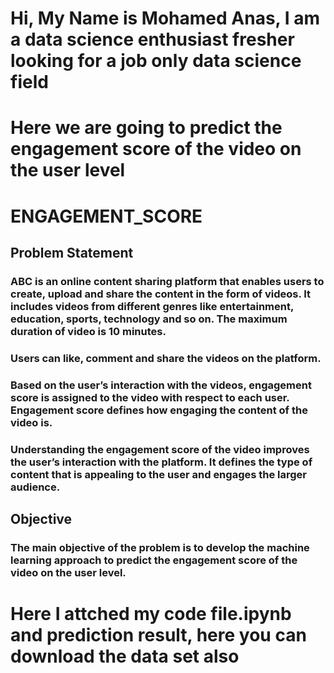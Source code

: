# Hi, My Name is Mohamed Anas, I am a data science enthusiast fresher looking for a job only data science field 
# Here we are going to predict the engagement score of the video on the user level 

# ENGAGEMENT_SCORE
## Problem Statement

### ABC is an online content sharing platform that enables users to create, upload and share the content in the form of videos. It includes videos from different genres like entertainment, education, sports, technology and so on. The maximum duration of video is 10 minutes.

### Users can like, comment and share the videos on the platform. 

### Based on the user’s interaction with the videos, engagement score is assigned to the video with respect to each user. Engagement score defines how engaging the content of the video is. 

### Understanding the engagement score of the video improves the user’s interaction with the platform. It defines the type of content that is appealing to the user and engages the larger audience.

## Objective
### The main objective of the problem is to develop the machine learning approach to predict the engagement score of the video on the user level.

# Here I attched my code file.ipynb and prediction result, here you can download the data set also  
